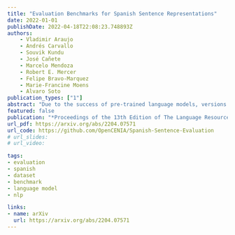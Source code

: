 ```yaml
---
title: "Evaluation Benchmarks for Spanish Sentence Representations"
date: 2022-01-01
publishDate: 2022-04-18T22:08:23.748893Z
authors:
    - Vladimir Araujo
    - Andrés Carvallo
    - Souvik Kundu
    - José Cañete
    - Marcelo Mendoza
    - Robert E. Mercer
    - Felipe Bravo-Marquez
    - Marie-Francine Moens
    - Alvaro Soto
publication_types: ["1"]
abstract: "Due to the success of pre-trained language models, versions of languages other than English have been released in recent years. This fact implies the need for resources to evaluate these models. In the case of Spanish, there are few ways to systematically assess the models' quality. In this paper, we narrow the gap by building two evaluation benchmarks. Inspired by previous work (Conneau and Kiela, 2018; Chen et al., 2019), we introduce Spanish SentEval and Spanish DiscoEval, aiming to assess the capabilities of stand-alone and discourse-aware sentence representations, respectively. Our benchmarks include considerable pre-existing and newly constructed datasets that address different tasks from various domains. In addition, we evaluate and analyze the most recent pre-trained Spanish language models to exhibit their capabilities and limitations. As an example, we discover that for the case of discourse evaluation tasks, mBERT, a language model trained on multiple languages, usually provides a richer latent representation than models trained only with documents in Spanish. We hope our contribution will motivate a fairer, more comparable, and less cumbersome way to evaluate future Spanish language models."
featured: false
publication: "*Proceedings of the 13th Edition of The Language Resources and Evaluation Conference (LREC), Marseille, France.* (to appear)"
url_pdf: https://arxiv.org/abs/2204.07571
url_code: https://github.com/OpenCENIA/Spanish-Sentence-Evaluation
# url_slides: 
# url_video:

tags:
- evaluation
- spanish
- dataset
- benchmark
- language model
- nlp

links:
- name: arXiv
  url: https://arxiv.org/abs/2204.07571
---
```


